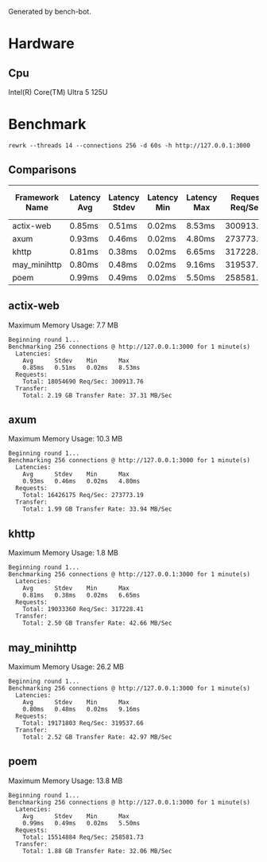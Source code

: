 Generated by bench-bot.

# Hardware

## Cpu

Intel(R) Core(TM) Ultra 5 125U

# Benchmark

`rewrk --threads 14 --connections 256 -d 60s -h http://127.0.0.1:3000`

## Comparisons

| Framework Name | Latency Avg | Latency Stdev | Latency Min | Latency Max | Request Req/Sec | Transfer Rate | Max. Memory Usage |
|---|---|---|---|---|---|---|---|
|actix-web|0.85ms|0.51ms|0.02ms|8.53ms|300913.76|37.31MB/Sec|7.7MB|
|axum|0.93ms|0.46ms|0.02ms|4.80ms|273773.19|33.94MB/Sec|10.3MB|
|khttp|0.81ms|0.38ms|0.02ms|6.65ms|317228.41|42.66MB/Sec|1.8MB|
|may_minihttp|0.80ms|0.48ms|0.02ms|9.16ms|319537.66|42.97MB/Sec|26.2MB|
|poem|0.99ms|0.49ms|0.02ms|5.50ms|258581.73|32.06MB/Sec|13.8MB|

## actix-web

Maximum Memory Usage: 7.7 MB

```
Beginning round 1...
Benchmarking 256 connections @ http://127.0.0.1:3000 for 1 minute(s)
  Latencies:
    Avg      Stdev    Min      Max      
    0.85ms   0.51ms   0.02ms   8.53ms   
  Requests:
    Total: 18054690 Req/Sec: 300913.76
  Transfer:
    Total: 2.19 GB Transfer Rate: 37.31 MB/Sec
```

## axum

Maximum Memory Usage: 10.3 MB

```
Beginning round 1...
Benchmarking 256 connections @ http://127.0.0.1:3000 for 1 minute(s)
  Latencies:
    Avg      Stdev    Min      Max      
    0.93ms   0.46ms   0.02ms   4.80ms   
  Requests:
    Total: 16426175 Req/Sec: 273773.19
  Transfer:
    Total: 1.99 GB Transfer Rate: 33.94 MB/Sec
```

## khttp

Maximum Memory Usage: 1.8 MB

```
Beginning round 1...
Benchmarking 256 connections @ http://127.0.0.1:3000 for 1 minute(s)
  Latencies:
    Avg      Stdev    Min      Max      
    0.81ms   0.38ms   0.02ms   6.65ms   
  Requests:
    Total: 19033360 Req/Sec: 317228.41
  Transfer:
    Total: 2.50 GB Transfer Rate: 42.66 MB/Sec
```

## may_minihttp

Maximum Memory Usage: 26.2 MB

```
Beginning round 1...
Benchmarking 256 connections @ http://127.0.0.1:3000 for 1 minute(s)
  Latencies:
    Avg      Stdev    Min      Max      
    0.80ms   0.48ms   0.02ms   9.16ms   
  Requests:
    Total: 19171803 Req/Sec: 319537.66
  Transfer:
    Total: 2.52 GB Transfer Rate: 42.97 MB/Sec
```

## poem

Maximum Memory Usage: 13.8 MB

```
Beginning round 1...
Benchmarking 256 connections @ http://127.0.0.1:3000 for 1 minute(s)
  Latencies:
    Avg      Stdev    Min      Max      
    0.99ms   0.49ms   0.02ms   5.50ms   
  Requests:
    Total: 15514884 Req/Sec: 258581.73
  Transfer:
    Total: 1.88 GB Transfer Rate: 32.06 MB/Sec
```

